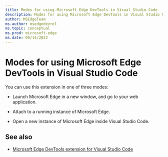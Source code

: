 ```yaml
---
title: Modes for using Microsoft Edge DevTools in Visual Studio Code
description: Modes for using Microsoft Edge DevTools in Visual Studio Code, in the Microsoft Edge Developer Tools extension for Visual Studio Code.
author: MSEdgeTeam
ms.author: msedgedevrel
ms.topic: conceptual
ms.prod: microsoft-edge
ms.date: 09/14/2022
---
```

# Modes for using Microsoft Edge DevTools in Visual Studio Code

You can use this extension in one of three modes:

* Launch Microsoft Edge in a new window, and go to your web application.

* Attach to a running instance of Microsoft Edge.

* Open a new instance of Microsoft Edge inside Visual Studio Code.


<!-- ====================================================================== -->
## See also

*  [Microsoft Edge DevTools extension for Visual Studio Code](./microsoft-edge-devtools-extension.md)
